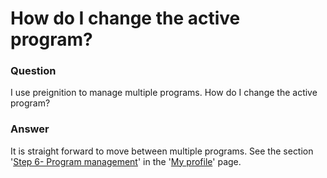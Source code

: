 # How do I change the active program?

### Question

I use preignition to manage multiple programs.  How do I change the active program?

### Answer

It is straight forward to move between multiple programs.  See the section '[Step 6- Program management](https://program-user-docs.preignition.org/\~/drafts/-LFbjuf3-Z5T8aSWREUs/primary/users-program-and-advanced/portfolio/settings/my-profile#step-6-program-management)' in the '[My profile](https://program-user-docs.preignition.org/\~/edit/drafts/-LFbm9mRjRTO5EBtNamU/users-program-and-advanced/portfolio/settings/my-profile)' page.
